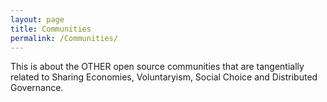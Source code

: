 ```yaml
---
layout: page
title: Communities
permalink: /Communities/
---
```



This is about the OTHER open source communities that are tangentially related to Sharing Economies, Voluntaryism, Social Choice and Distributed Governance.